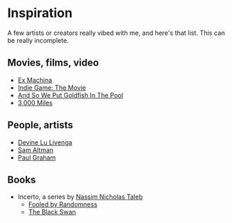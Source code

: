 # Inspiration

A few artists or creators really vibed with me, and here's that list. This can be really incomplete.

## Movies, films, video

- [Ex Machina](https://www.imdb.com/title/tt0470752/)
- [Indie Game: The Movie](https://en.m.wikipedia.org/wiki/Indie_Game:_The_Movie)
- [And So We Put Goldfish In The Pool](https://vimeo.com/170127382)
- [3,000 Miles](https://vimeo.com/235664764)

## People, artists

- [Devine Lu Livenga](https://wiki.xxiivv.com/#home)
- [Sam Altman](http://blog.samaltman.com/)
- [Paul Graham](http://www.paulgraham.com/articles.html)

## Books
-  Incerto, a series by [Nassim Nicholas Taleb](https://en.m.wikipedia.org/wiki/Nassim_Nicholas_Taleb)
    - [Fooled by Randomness](https://en.m.wikipedia.org/wiki/Fooled_by_Randomness)
    - [The Black Swan](https://en.m.wikipedia.org/wiki/The_Black_Swan:_The_Impact_of_the_Highly_Improbable)